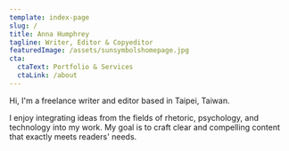 ```yaml
---
template: index-page
slug: /
title: Anna Humphrey
tagline: Writer, Editor & Copyeditor
featuredImage: /assets/sunsymbolshomepage.jpg
cta:
  ctaText: Portfolio & Services
  ctaLink: /about
---
```


Hi, I'm a freelance writer and editor based in Taipei, Taiwan. 

I enjoy integrating ideas from the fields of rhetoric, psychology, and technology into my work. My goal is to craft clear and compelling content that exactly meets readers' needs.

